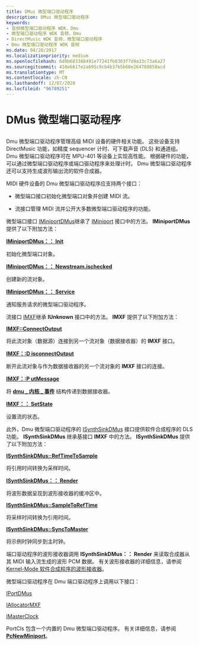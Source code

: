```yaml
---
title: DMus 微型端口驱动程序
description: DMus 微型端口驱动程序
keywords:
- 音频微型端口驱动程序 WDK，Dmu
- 微型端口驱动程序 WDK 音频，Dmu
- DirectMusic WDK 音频，微型端口驱动程序
- Dmu 微型端口驱动程序 WDK 音频
ms.date: 04/20/2017
ms.localizationpriority: medium
ms.openlocfilehash: 6d0b683388491e77241fb0363f7d9a33c73a6a27
ms.sourcegitcommit: 418e6617e2a695c9cb4b37b5b60e264760858acd
ms.translationtype: MT
ms.contentlocale: zh-CN
ms.lasthandoff: 12/07/2020
ms.locfileid: "96789251"
---
```

# <a name="dmus-miniport-driver"></a>DMus 微型端口驱动程序


## <span id="dmus_miniport_driver"></span><span id="DMUS_MINIPORT_DRIVER"></span>


Dmu 微型端口驱动程序管理高级 MIDI 设备的硬件相关功能。 这些设备支持 DirectMusic 功能，如精度 sequencer 计时、可下载声音 (DLS) 和通道组。 Dmu 微型端口驱动程序可在 MPU-401 等设备上实现高性能。 根据硬件的功能，可以通过微型端口驱动程序或端口驱动程序来处理计时。 Dmu 微型端口驱动程序还可以支持生成波形输出流的软件合成器。

MIDI 硬件设备的 Dmu 微型端口驱动程序应支持两个接口：

-   微型端口接口初始化微型端口对象并创建 MIDI 流。

-   流接口管理 MIDI 流并公开大多数微型端口驱动程序的功能。

微型端口接口 [IMiniportDMus](/windows-hardware/drivers/ddi/dmusicks/nn-dmusicks-iminiportdmus)继承了 [IMiniport](/windows-hardware/drivers/ddi/portcls/nn-portcls-iminiport) 接口中的方法。 **IMiniportDMus** 提供了以下附加方法：

[**IMiniportDMus：： Init**](/windows-hardware/drivers/ddi/dmusicks/nf-dmusicks-iminiportdmus-init)

初始化微型端口对象。

[**IMiniportDMus：： Newstream.ischecked**](/windows-hardware/drivers/ddi/dmusicks/nf-dmusicks-iminiportdmus-newstream)

创建新的流对象。

[**IMiniportDMus：： Service**](/windows-hardware/drivers/ddi/dmusicks/nf-dmusicks-iminiportdmus-service)

通知服务请求的微型端口驱动程序。

流接口 [IMXF](/windows-hardware/drivers/ddi/dmusicks/nn-dmusicks-imxf)继承 **IUnknown** 接口中的方法。 **IMXF** 提供了以下附加方法：

[**IMXF::ConnectOutput**](/windows-hardware/drivers/ddi/dmusicks/nf-dmusicks-imxf-connectoutput)

将此流对象（数据源）连接到另一个流对象（数据接收器）的 **IMXF** 接口。

[**IMXF：:D isconnectOutput**](/windows-hardware/drivers/ddi/dmusicks/nf-dmusicks-imxf-disconnectoutput)

断开此流对象与作为数据接收器的另一个流对象的 **IMXF** 接口的连接。

[**IMXF：:P utMessage**](/windows-hardware/drivers/ddi/dmusicks/nf-dmusicks-imxf-putmessage)

将 [**dmu \_ 内核 \_ 事件**](/windows-hardware/drivers/ddi/dmusicks/ns-dmusicks-_dmus_kernel_event) 结构传递到数据接收器。

[**IMXF：： SetState**](/windows-hardware/drivers/ddi/dmusicks/nf-dmusicks-imxf-setstate)

设置流的状态。

此外，Dmu 微型端口驱动程序的 [ISynthSinkDMus](/windows-hardware/drivers/ddi/dmusicks/nn-dmusicks-isynthsinkdmus) 接口提供软件合成程序的 DLS 功能。 **ISynthSinkDMus** 继承基接口 **IMXF** 中的方法。 **ISynthSinkDMus** 提供了以下附加方法：

[**ISynthSinkDMus::RefTimeToSample**](/windows-hardware/drivers/ddi/dmusicks/nf-dmusicks-isynthsinkdmus-reftimetosample)

将引用时间转换为采样时间。

[**ISynthSinkDMus：： Render**](/windows-hardware/drivers/ddi/dmusicks/nf-dmusicks-isynthsinkdmus-render)

将波形数据呈现到波形接收器的缓冲区中。

[**ISynthSinkDMus::SampleToRefTime**](/windows-hardware/drivers/ddi/dmusicks/nf-dmusicks-isynthsinkdmus-sampletoreftime)

将采样时间转换为引用时间。

[**ISynthSinkDMus::SyncToMaster**](/windows-hardware/drivers/ddi/dmusicks/nf-dmusicks-isynthsinkdmus-synctomaster)

将示例时钟同步到主时钟。

端口驱动程序的波形接收器调用 **ISynthSinkDMus：： Render** 来读取合成器从其 MIDI 输入流生成的波形 PCM 数据。 有关波形接收器的详细信息，请参阅 [Kernel-Mode 软件合成程序的波形接收器](a-wave-sink-for-kernel-mode-software-synthesizers.md)。

微型端口驱动程序在 Dmu 端口驱动程序上调用以下接口：

[IPortDMus](/windows-hardware/drivers/ddi/dmusicks/nn-dmusicks-iportdmus)

[IAllocatorMXF](/windows-hardware/drivers/ddi/dmusicks/nn-dmusicks-iallocatormxf)

[IMasterClock](/windows-hardware/drivers/ddi/dmusicks/nn-dmusicks-imasterclock)

PortCls 包含一个内置的 Dmu 微型端口驱动程序。 有关详细信息，请参阅 [**PcNewMiniport**](/windows-hardware/drivers/ddi/portcls/nf-portcls-pcnewminiport)。

 

